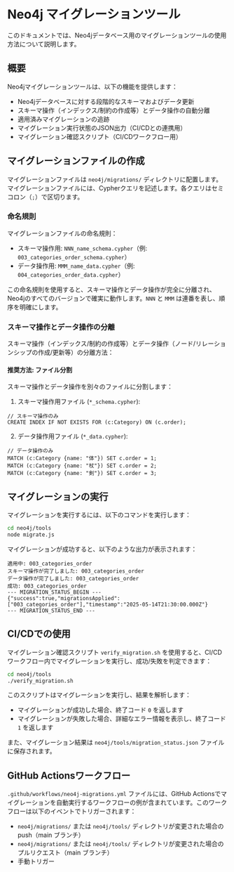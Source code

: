 # Neo4j マイグレーションツール

このドキュメントでは、Neo4jデータベース用のマイグレーションツールの使用方法について説明します。

## 概要

Neo4jマイグレーションツールは、以下の機能を提供します：

- Neo4jデータベースに対する段階的なスキーマおよびデータ更新
- スキーマ操作（インデックス/制約の作成等）とデータ操作の自動分離
- 適用済みマイグレーションの追跡
- マイグレーション実行状態のJSON出力（CI/CDとの連携用）
- マイグレーション確認スクリプト（CI/CDワークフロー用）

## マイグレーションファイルの作成

マイグレーションファイルは `neo4j/migrations/` ディレクトリに配置します。マイグレーションファイルには、Cypherクエリを記述します。各クエリはセミコロン（`;`）で区切ります。

### 命名規則

マイグレーションファイルの命名規則：

- スキーマ操作用: `NNN_name_schema.cypher`（例: `003_categories_order_schema.cypher`）
- データ操作用: `MMM_name_data.cypher`（例: `004_categories_order_data.cypher`）

この命名規則を使用すると、スキーマ操作とデータ操作が完全に分離され、Neo4jのすべてのバージョンで確実に動作します。`NNN` と `MMM` は連番を表し、順序を明確にします。

### スキーマ操作とデータ操作の分離

スキーマ操作（インデックス/制約の作成等）とデータ操作（ノード/リレーションシップの作成/更新等）の分離方法：

#### 推奨方法: ファイル分割

スキーマ操作とデータ操作を別々のファイルに分割します：

1. スキーマ操作用ファイル (`*_schema.cypher`):
```cypher
// スキーマ操作のみ
CREATE INDEX IF NOT EXISTS FOR (c:Category) ON (c.order);
```

2. データ操作用ファイル (`*_data.cypher`):
```cypher
// データ操作のみ
MATCH (c:Category {name: "体"}) SET c.order = 1;
MATCH (c:Category {name: "杖"}) SET c.order = 2;
MATCH (c:Category {name: "剣"}) SET c.order = 3;
```


## マイグレーションの実行

マイグレーションを実行するには、以下のコマンドを実行します：

```bash
cd neo4j/tools
node migrate.js
```

マイグレーションが成功すると、以下のような出力が表示されます：

```
適用中: 003_categories_order
スキーマ操作が完了しました: 003_categories_order
データ操作が完了しました: 003_categories_order
成功: 003_categories_order
--- MIGRATION_STATUS_BEGIN ---
{"success":true,"migrationsApplied":["003_categories_order"],"timestamp":"2025-05-14T21:30:00.000Z"}
--- MIGRATION_STATUS_END ---
```

## CI/CDでの使用

マイグレーション確認スクリプト `verify_migration.sh` を使用すると、CI/CDワークフロー内でマイグレーションを実行し、成功/失敗を判定できます：

```bash
cd neo4j/tools
./verify_migration.sh
```

このスクリプトはマイグレーションを実行し、結果を解析します：
- マイグレーションが成功した場合、終了コード `0` を返します
- マイグレーションが失敗した場合、詳細なエラー情報を表示し、終了コード `1` を返します

また、マイグレーション結果は `neo4j/tools/migration_status.json` ファイルに保存されます。

## GitHub Actionsワークフロー

`.github/workflows/neo4j-migrations.yml` ファイルには、GitHub Actionsでマイグレーションを自動実行するワークフローの例が含まれています。このワークフローは以下のイベントでトリガーされます：

- `neo4j/migrations/` または `neo4j/tools/` ディレクトリが変更された場合のpush（main ブランチ）
- `neo4j/migrations/` または `neo4j/tools/` ディレクトリが変更された場合のプルリクエスト（main ブランチ）
- 手動トリガー
